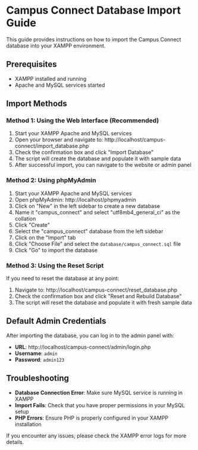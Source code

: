 # Campus Connect Database Import Guide

This guide provides instructions on how to import the Campus Connect database into your XAMPP environment.

## Prerequisites

- XAMPP installed and running
- Apache and MySQL services started

## Import Methods

### Method 1: Using the Web Interface (Recommended)

1. Start your XAMPP Apache and MySQL services
2. Open your browser and navigate to: http://localhost/campus-connect/import_database.php
3. Check the confirmation box and click "Import Database"
4. The script will create the database and populate it with sample data
5. After successful import, you can navigate to the website or admin panel

### Method 2: Using phpMyAdmin

1. Start your XAMPP Apache and MySQL services
2. Open phpMyAdmin: http://localhost/phpmyadmin
3. Click on "New" in the left sidebar to create a new database
4. Name it "campus_connect" and select "utf8mb4_general_ci" as the collation
5. Click "Create"
6. Select the "campus_connect" database from the left sidebar
7. Click on the "Import" tab
8. Click "Choose File" and select the `database/campus_connect.sql` file
9. Click "Go" to import the database

### Method 3: Using the Reset Script

If you need to reset the database at any point:

1. Navigate to: http://localhost/campus-connect/reset_database.php
2. Check the confirmation box and click "Reset and Rebuild Database"
3. The script will reset the database and populate it with fresh sample data

## Default Admin Credentials

After importing the database, you can log in to the admin panel with:

- **URL**: http://localhost/campus-connect/admin/login.php
- **Username**: `admin`
- **Password**: `admin123`

## Troubleshooting

- **Database Connection Error**: Make sure MySQL service is running in XAMPP
- **Import Fails**: Check that you have proper permissions in your MySQL setup
- **PHP Errors**: Ensure PHP is properly configured in your XAMPP installation

If you encounter any issues, please check the XAMPP error logs for more details.